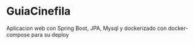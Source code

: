 # GuiaCinefila
Aplicacion web con Spring Boot, JPA, Mysql y dockerizado con docker-compose para su deploy

